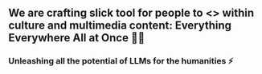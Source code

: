 ## We are crafting slick tool for people to <<connect the dots>> within culture and multimedia content: Everything Everywhere All at Once 🌲🔥

### Unleashing all the potential of LLMs for the humanities ⚡

